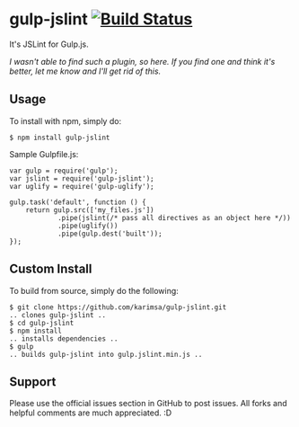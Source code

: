 # gulp-jslint [![Build Status](https://travis-ci.org/karimsa/gulp-jslint.svg?branch=master)](https://travis-ci.org/karimsa/gulp-jslint)
It's JSLint for Gulp.js.

*I wasn't able to find such a plugin, so here. If you find one and think it's better, let me know and I'll get rid of this.*

## Usage

To install with npm, simply do:

```
$ npm install gulp-jslint
```

Sample Gulpfile.js:

```
var gulp = require('gulp');
var jslint = require('gulp-jslint');
var uglify = require('gulp-uglify');

gulp.task('default', function () {
    return gulp.src(['my_files.js'])
            .pipe(jslint(/* pass all directives as an object here */))
            .pipe(uglify())
            .pipe(gulp.dest('built'));
});
```

## Custom Install
To build from source, simply do the following:

```
$ git clone https://github.com/karimsa/gulp-jslint.git
.. clones gulp-jslint ..
$ cd gulp-jslint
$ npm install
.. installs dependencies ..
$ gulp
.. builds gulp-jslint into gulp.jslint.min.js ..
```

## Support
Please use the official issues section in GitHub to post issues.
All forks and helpful comments are much appreciated. :D